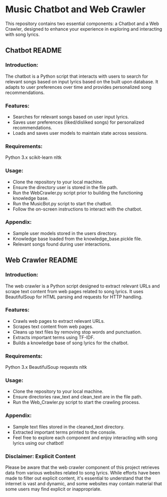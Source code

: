 # Music Chatbot and Web Crawler
This repository contains two essential components: a Chatbot and a Web Crawler, designed to enhance your experience in exploring and interacting with song lyrics.

## Chatbot README
### Introduction:
The chatbot is a Python script that interacts with users to search for relevant songs based on input lyrics based on the built upon database. It adapts to user preferences over time and provides personalized song recommendations.

### Features:
- Searches for relevant songs based on user input lyrics.
- Saves user preferences (liked/disliked songs) for personalized recommendations.
- Loads and saves user models to maintain state across sessions.

### Requirements:
Python 3.x
scikit-learn
nltk

### Usage:
- Clone the repository to your local machine.
- Ensure the directory user is stored in the file path.
- Run the WebCrawler.py script prior to building the functioning knowledge base.
- Run the MusicBot.py script to start the chatbot.
- Follow the on-screen instructions to interact with the chatbot.

### Appendix:
- Sample user models stored in the users directory.
- Knowledge base loaded from the knowledge_base.pickle file.
- Relevant songs found during user interactions.


## Web Crawler README
### Introduction:
The web crawler is a Python script designed to extract relevant URLs and scrape text content from web pages related to song lyrics. It uses BeautifulSoup for HTML parsing and requests for HTTP handling.

### Features:
- Crawls web pages to extract relevant URLs.
- Scrapes text content from web pages.
- Cleans up text files by removing stop words and punctuation.
- Extracts important terms using TF-IDF.
- Builds a knowledge base of song lyrics for the chatbot.

### Requirements:
Python 3.x
BeautifulSoup
requests
nltk

### Usage:
- Clone the repository to your local machine.
- Ensure directories raw_text and clean_text are in the file path.
- Run the Web_Crawler.py script to start the crawling process.

### Appendix:
- Sample text files stored in the cleaned_text directory.
- Extracted important terms printed to the console.
- Feel free to explore each component and enjoy interacting with song lyrics using our chatbot!

### Disclaimer: Explicit Content
Please be aware that the web crawler component of this project retrieves data from various websites related to song lyrics. While efforts have been made to filter out explicit content, it's essential to understand that the internet is vast and dynamic, and some websites may contain material that some users may find explicit or inappropriate.
